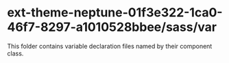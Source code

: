 # ext-theme-neptune-01f3e322-1ca0-46f7-8297-a1010528bbee/sass/var

This folder contains variable declaration files named by their component class.
